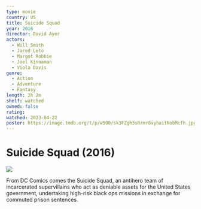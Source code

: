 ```yaml
---
type: movie
country: US
title: Suicide Squad
year: 2016
director: David Ayer
actors:
  - Will Smith
  - Jared Leto
  - Margot Robbie
  - Joel Kinnaman
  - Viola Davis
genre:
  - Action
  - Adventure
  - Fantasy
length: 2h 2m
shelf: watched
owned: false
rating:
watched: 2023-04-22
poster: https://image.tmdb.org/t/p/w500/sk3FZgh3sRrmr8vyhaitNobMcfh.jpg
---
```


# Suicide Squad (2016)

![](https://image.tmdb.org/t/p/w500/sk3FZgh3sRrmr8vyhaitNobMcfh.jpg)

From DC Comics comes the Suicide Squad, an antihero team of incarcerated supervillains who act as deniable assets for the United States government, undertaking high-risk black ops missions in exchange for commuted prison sentences.